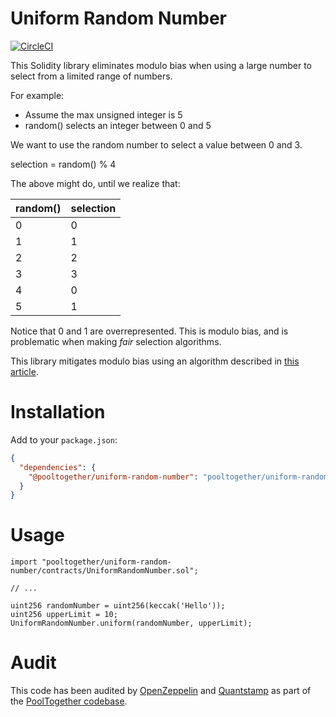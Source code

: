 # Uniform Random Number

[![CircleCI](https://circleci.com/gh/pooltogether/uniform-random-number.svg?style=svg)](https://circleci.com/gh/pooltogether/uniform-random-number)

This Solidity library eliminates modulo bias when using a large number to select from a limited range of numbers.

For example:

- Assume the max unsigned integer is 5
- random() selects an integer between 0 and 5

We want to use the random number to select a value between 0 and 3.

selection = random() % 4

The above might do, until we realize that:

| random() | selection |
| ---------| --------- |
| 0 | 0 |
| 1 | 1 |
| 2 | 2 |
| 3 | 3 |
| 4 | 0 |
| 5 | 1 |

Notice that 0 and 1 are overrepresented.  This is modulo bias, and is problematic when making *fair* selection algorithms.

This library mitigates modulo bias using an algorithm described in [this article](https://medium.com/hownetworks/dont-waste-cycles-with-modulo-bias-35b6fdafcf94).

# Installation

Add to your `package.json`:

```json
{
  "dependencies": {
    "@pooltogether/uniform-random-number": "pooltogether/uniform-random-number#master"
  }
}
```

# Usage

```solidity
import "pooltogether/uniform-random-number/contracts/UniformRandomNumber.sol";

// ...

uint256 randomNumber = uint256(keccak('Hello'));
uint256 upperLimit = 10;
UniformRandomNumber.uniform(randomNumber, upperLimit);
```

# Audit

This code has been audited by [OpenZeppelin](https://openzeppelin.com/) and [Quantstamp](https://quantstamp.com/) as part of the [PoolTogether codebase](https://github.com/pooltogether/pooltogether-contracts).
